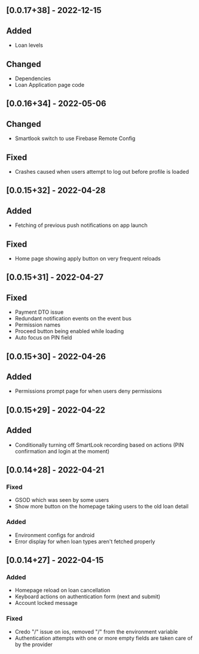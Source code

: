 ## [0.0.17+38] - 2022-12-15
## Added
- Loan levels
## Changed
- Dependencies
- Loan Application page code

## [0.0.16+34] - 2022-05-06 
## Changed
- Smartlook switch to use Firebase Remote Config
## Fixed
- Crashes caused when users attempt to log out before profile is loaded

## [0.0.15+32] - 2022-04-28
## Added
- Fetching of previous push notifications on app launch
## Fixed 
- Home page showing apply button on very frequent reloads

## [0.0.15+31] - 2022-04-27
## Fixed
- Payment DTO issue
- Redundant notification events on the event bus
- Permission names
- Proceed button being enabled while loading
- Auto focus on PIN field

## [0.0.15+30] - 2022-04-26
## Added
- Permissions prompt page for when users deny permissions 

## [0.0.15+29] - 2022-04-22
## Added
- Conditionally turning off SmartLook recording based on actions (PIN confirmation and login at the moment)

## [0.0.14+28] - 2022-04-21
### Fixed
- GSOD which was seen by some users
- Show more button on the homepage taking users to the old loan detail

### Added
- Environment configs for android
- Error display for when loan types aren't fetched properly

## [0.0.14+27] - 2022-04-15
### Added
- Homepage reload on loan cancellation
- Keyboard actions on authentication form (next and submit)
- Account locked message

### Fixed
- Credo "/" issue on ios, removed "/" from the environment variable
- Authentication attempts with one or more empty fields are taken care of by the provider
